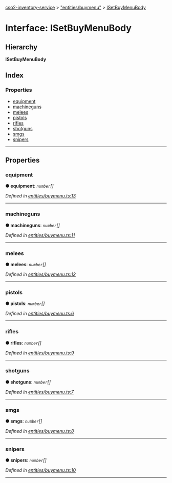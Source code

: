 [cso2-inventory-service](../README.md) > ["entities/buymenu"](../modules/_entities_buymenu_.md) > [ISetBuyMenuBody](../interfaces/_entities_buymenu_.isetbuymenubody.md)

# Interface: ISetBuyMenuBody

## Hierarchy

**ISetBuyMenuBody**

## Index

### Properties

* [equipment](_entities_buymenu_.isetbuymenubody.md#equipment)
* [machineguns](_entities_buymenu_.isetbuymenubody.md#machineguns)
* [melees](_entities_buymenu_.isetbuymenubody.md#melees)
* [pistols](_entities_buymenu_.isetbuymenubody.md#pistols)
* [rifles](_entities_buymenu_.isetbuymenubody.md#rifles)
* [shotguns](_entities_buymenu_.isetbuymenubody.md#shotguns)
* [smgs](_entities_buymenu_.isetbuymenubody.md#smgs)
* [snipers](_entities_buymenu_.isetbuymenubody.md#snipers)

---

## Properties

<a id="equipment"></a>

###  equipment

**● equipment**: *`number`[]*

*Defined in [entities/buymenu.ts:13](https://github.com/Ochii/cso2-inventory-service/blob/a4be48c/src/entities/buymenu.ts#L13)*

___
<a id="machineguns"></a>

###  machineguns

**● machineguns**: *`number`[]*

*Defined in [entities/buymenu.ts:11](https://github.com/Ochii/cso2-inventory-service/blob/a4be48c/src/entities/buymenu.ts#L11)*

___
<a id="melees"></a>

###  melees

**● melees**: *`number`[]*

*Defined in [entities/buymenu.ts:12](https://github.com/Ochii/cso2-inventory-service/blob/a4be48c/src/entities/buymenu.ts#L12)*

___
<a id="pistols"></a>

###  pistols

**● pistols**: *`number`[]*

*Defined in [entities/buymenu.ts:6](https://github.com/Ochii/cso2-inventory-service/blob/a4be48c/src/entities/buymenu.ts#L6)*

___
<a id="rifles"></a>

###  rifles

**● rifles**: *`number`[]*

*Defined in [entities/buymenu.ts:9](https://github.com/Ochii/cso2-inventory-service/blob/a4be48c/src/entities/buymenu.ts#L9)*

___
<a id="shotguns"></a>

###  shotguns

**● shotguns**: *`number`[]*

*Defined in [entities/buymenu.ts:7](https://github.com/Ochii/cso2-inventory-service/blob/a4be48c/src/entities/buymenu.ts#L7)*

___
<a id="smgs"></a>

###  smgs

**● smgs**: *`number`[]*

*Defined in [entities/buymenu.ts:8](https://github.com/Ochii/cso2-inventory-service/blob/a4be48c/src/entities/buymenu.ts#L8)*

___
<a id="snipers"></a>

###  snipers

**● snipers**: *`number`[]*

*Defined in [entities/buymenu.ts:10](https://github.com/Ochii/cso2-inventory-service/blob/a4be48c/src/entities/buymenu.ts#L10)*

___

